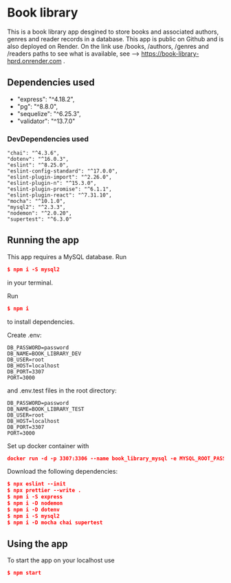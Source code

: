 # Book library

This is a book library app desgined to store books and associated authors, genres and reader records in a database.
This app is public on Github and is also deployed on Render. On the link use /books, /authors, /genres and /readers paths to see what is available, see -->  https://book-library-hprd.onrender.com .


## Dependencies used

  - "express": "^4.18.2",
  - "pg": "^8.8.0",
  - "sequelize": "^6.25.3",
  - "validator": "^13.7.0"

### DevDependencies used

    "chai": "^4.3.6",
    "dotenv": "^16.0.3",
    "eslint": "^8.25.0",
    "eslint-config-standard": "^17.0.0",
    "eslint-plugin-import": "^2.26.0",
    "eslint-plugin-n": "^15.3.0",
    "eslint-plugin-promise": "^6.1.1",
    "eslint-plugin-react": "^7.31.10",
    "mocha": "^10.1.0",
    "mysql2": "^2.3.3",
    "nodemon": "^2.0.20",
    "supertest": "^6.3.0"

## Running the app

This app requires a MySQL database. Run

```json
$ npm i -S mysql2
``` 

in your terminal.

Run 

```json
$ npm i
```

to install dependencies.

Create .env:

```console
DB_PASSWORD=password
DB_NAME=BOOK_LIBRARY_DEV
DB_USER=root
DB_HOST=localhost
DB_PORT=3307
PORT=3000
```

and .env.test files in the root directory:

```console
DB_PASSWORD=password
DB_NAME=BOOK_LIBRARY_TEST
DB_USER=root
DB_HOST=localhost
DB_PORT=3307
PORT=3000
```


Set up docker container with 
```json
docker run -d -p 3307:3306 --name book_library_mysql -e MYSQL_ROOT_PASSWORD=password mysql
```

Download the following dependencies: 

```json
$ npx eslint --init
$ npx prettier --write .
$ npm i -S express
$ npm i -D nodemon
$ npm i -D dotenv
$ npm i -S mysql2
$ npm i -D mocha chai supertest
```

## Using the app

To start the app on your localhost use 
```json
$ npm start 
```



